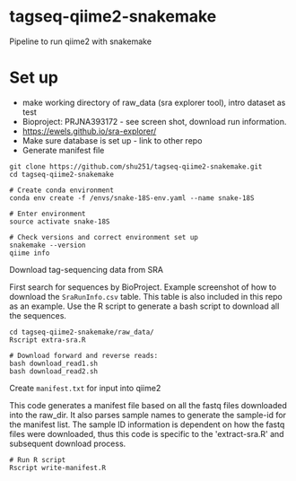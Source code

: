 # tagseq-qiime2-snakemake
Pipeline to run qiime2 with snakemake



# Set up

* make working directory of raw_data (sra explorer tool), intro dataset as test
* Bioproject: PRJNA393172 - see screen shot, download run information.
* https://ewels.github.io/sra-explorer/
* Make sure database is set up  - link to other repo
* Generate manifest file


```
git clone https://github.com/shu251/tagseq-qiime2-snakemake.git
cd tagseq-qiime2-snakemake

# Create conda environment
conda env create -f /envs/snake-18S-env.yaml --name snake-18S 

# Enter environment
source activate snake-18S

# Check versions and correct environment set up
snakemake --version
qiime info
```

Download tag-sequencing data from SRA  

First search for sequences by BioProject. Example screenshot of how to download the ```SraRunInfo.csv``` table. This table is also included in this repo as an example. Use the R script to generate a bash script to download all the sequences.
```
cd tagseq-qiime2-snakemake/raw_data/
Rscript extra-sra.R

# Download forward and reverse reads:
bash download_read1.sh
bash download_read2.sh
```


Create ```manifest.txt``` for input into qiime2

This code generates a manifest file based on all the fastq files downloaded into the raw_dir. It also parses sample names to generate the sample-id for the manifest list. The sample ID information is dependent on how the fastq files were downloaded, thus this code is specific to the 'extract-sra.R' and subsequent download process.

```
# Run R script
Rscript write-manifest.R
```
